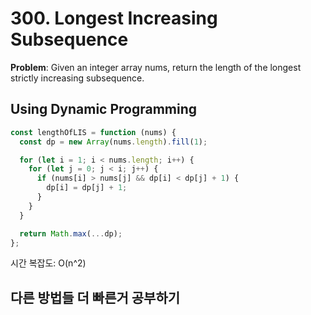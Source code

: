 # 300. Longest Increasing Subsequence

**Problem**: Given an integer array nums, return the length of the longest strictly increasing
subsequence.

## Using Dynamic Programming

```js
const lengthOfLIS = function (nums) {
  const dp = new Array(nums.length).fill(1);

  for (let i = 1; i < nums.length; i++) {
    for (let j = 0; j < i; j++) {
      if (nums[i] > nums[j] && dp[i] < dp[j] + 1) {
        dp[i] = dp[j] + 1;
      }
    }
  }

  return Math.max(...dp);
};
```

시간 복잡도: O(n^2)

## 다른 방법들 더 빠른거 공부하기
